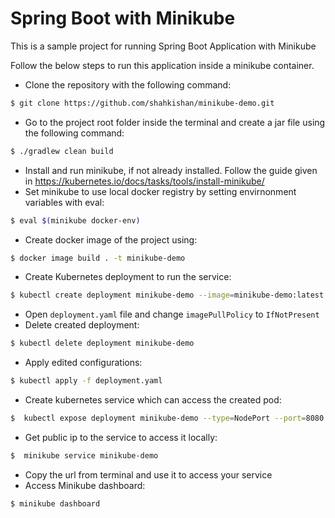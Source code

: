 # Spring Boot with Minikube
This is a sample project for running Spring Boot Application with Minikube

Follow the below steps to run this application inside a minikube container.

* Clone the repository with the following command: 
```sh 
$ git clone https://github.com/shahkishan/minikube-demo.git
```
* Go to the project root folder inside the terminal and create a jar file using the following command:
```sh
$ ./gradlew clean build
```
* Install and run minikube, if not already installed. Follow the guide given in 
https://kubernetes.io/docs/tasks/tools/install-minikube/
* Set minikube to use local docker registry by setting envirnonment variables with eval: 
```sh
$ eval $(minikube docker-env)
```
* Create docker image of the project using:
```sh
$ docker image build . -t minikube-demo
```
* Create Kubernetes deployment to run the service: 
```sh
$ kubectl create deployment minikube-demo --image=minikube-demo:latest -o yaml > deployment.yaml
```
* Open `deployment.yaml` file and change `imagePullPolicy` to `IfNotPresent`
* Delete created deployment: 
```sh
$ kubectl delete deployment minikube-demo
```
* Apply edited configurations:
```sh
$ kubectl apply -f deployment.yaml
```  
* Create kubernetes service which can access the created pod: 
```sh
$  kubectl expose deployment minikube-demo --type=NodePort --port=8080 -o yaml > service.yaml
```
* Get public ip to the service to access it locally: 
```sh
$  minikube service minikube-demo
```
* Copy the url from terminal and use it to access your service
* Access Minikube dashboard: 
```sh
$ minikube dashboard
```
